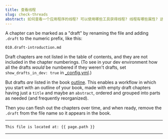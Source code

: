 ```yaml
---
title: 查看线程
slug: check-threads
abstract: 如何查看一个应用程序的线程? 可以使用哪些工具获得线程? 线程有哪些属性? 这些值分别代表什么意思?
---
```


A chapter can be marked as a "draft" by renaming the file and adding `.draft` to the numeric prefix, like this:

    010.draft-introduction.md

Draft chapters are not listed in the table of contents,
and they are not included in the chapter numberings.
(To see in your dev environment how all the drafts _would_ be numbered if they weren't drafts,
set `show_drafts_in_dev: true` in [_config.yml](https://github.com/jasongrimes/jekyll-chapterbook/blob/master/_config.yml).)

But drafts _are_ listed in the book [outline](/outline.html).
This enables a workflow in which you start with an outline of your book,
made with empty draft chapters having just a `title` and maybe an `abstract`,
ordered and grouped into parts as needed (and frequently reorganized).

Then you can flesh out the chapters over time,
and when ready,
remove the `.draft` from the file name so it appears in the book.  


---
```
This file is located at: {{ page.path }}
```
---



